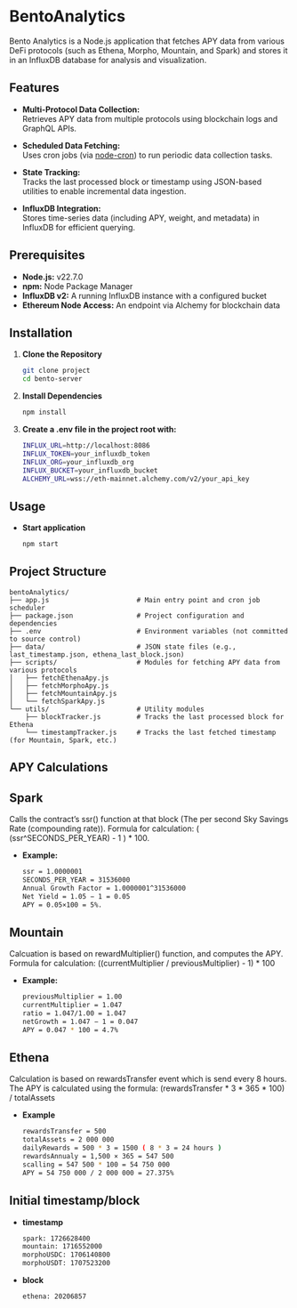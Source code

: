 # BentoAnalytics

Bento Analytics is a Node.js application that fetches APY data from various DeFi protocols (such as Ethena, Morpho, Mountain, and Spark) and stores it in an InfluxDB database for analysis and visualization.

## Features

- **Multi-Protocol Data Collection:**  
  Retrieves APY data from multiple protocols using blockchain logs and GraphQL APIs.
  
- **Scheduled Data Fetching:**  
  Uses cron jobs (via [node-cron](https://www.npmjs.com/package/node-cron)) to run periodic data collection tasks.
  
- **State Tracking:**  
  Tracks the last processed block or timestamp using JSON-based utilities to enable incremental data ingestion.
  
- **InfluxDB Integration:**  
  Stores time-series data (including APY, weight, and metadata) in InfluxDB for efficient querying.

## Prerequisites

- **Node.js:** v22.7.0 
- **npm:** Node Package Manager  
- **InfluxDB v2:** A running InfluxDB instance with a configured bucket  
- **Ethereum Node Access:** An endpoint via Alchemy for blockchain data

## Installation

1. **Clone the Repository**
   ```bash
   git clone project
   cd bento-server

2. **Install Dependencies**
   ```bash
   npm install

3. **Create a .env file in the project root with:**
   ```bash
   INFLUX_URL=http://localhost:8086
   INFLUX_TOKEN=your_influxdb_token
   INFLUX_ORG=your_influxdb_org
   INFLUX_BUCKET=your_influxdb_bucket
   ALCHEMY_URL=wss://eth-mainnet.alchemy.com/v2/your_api_key

## Usage

- **Start application**
   ```bash
   npm start

## Project Structure
    bentoAnalytics/
    ├── app.js                      # Main entry point and cron job scheduler
    ├── package.json                # Project configuration and dependencies
    ├── .env                        # Environment variables (not committed to source control)
    ├── data/                       # JSON state files (e.g., last_timestamp.json, ethena_last_block.json)
    ├── scripts/                    # Modules for fetching APY data from various protocols
    │   ├── fetchEthenaApy.js
    │   ├── fetchMorphoApy.js
    │   ├── fetchMountainApy.js
    │   └── fetchSparkApy.js
    └── utils/                      # Utility modules
        ├── blockTracker.js         # Tracks the last processed block for Ethena
        └── timestampTracker.js     # Tracks the last fetched timestamp (for Mountain, Spark, etc.)

## APY Calculations

## Spark
Calls the contract’s ssr() function at that block (The per second Sky Savings Rate (compounding rate)).
Formula for calculation: ( (ssr^SECONDS_PER_YEAR) - 1 ) * 100. 

- **Example:**
    ```bash
    ssr = 1.0000001
    SECONDS_PER_YEAR = 31536000
    Annual Growth Factor = 1.0000001^31536000
    Net Yield = 1.05 − 1 = 0.05
    APY = 0.05×100 = 5%.

## Mountain
Calcuation is based on rewardMultiplier() function, and computes the APY.
Formula for calculation: ((currentMultiplier / previousMultiplier) - 1) * 100

- **Example:**
    ```bash
    previousMultiplier = 1.00 
    currentMultiplier = 1.047
    ratio = 1.047/1.00 = 1.047
    netGrowth = 1.047 − 1 = 0.047
    APY = 0.047 * 100 = 4.7%

## Ethena
Calculation is based on rewardsTransfer event which is send every 8 hours.
The APY is calculated using the formula:
(rewardsTransfer * 3 * 365 * 100) / totalAssets

- **Example**
  ```bash
  rewardsTransfer = 500
  totalAssets = 2 000 000
  dailyRewards = 500 * 3 = 1500 ( 8 * 3 = 24 hours )
  rewardsAnnualy = 1,500 × 365 = 547 500
  scalling = 547 500 * 100 = 54 750 000
  APY = 54 750 000 / 2 000 000 = 27.375%

## Initial timestamp/block

- **timestamp**
   ```bash
   spark: 1726628400
   mountain: 1716552000
   morphoUSDC: 1706140800
   morphoUSDT: 1707523200

- **block**
   ```bash
   ethena: 20206857
